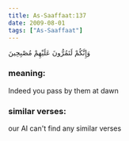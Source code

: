 ```yaml
---
title: As-Saaffaat:137
date: 2009-08-01
tags: ["As-Saaffaat"]
---
```

وَإِنَّكُمْ لَتَمُرُّونَ عَلَيْهِمْ مُصْبِحِينَ
### meaning: 
Indeed you pass by them at dawn
### similar verses: 

our AI can't find any similar verses




